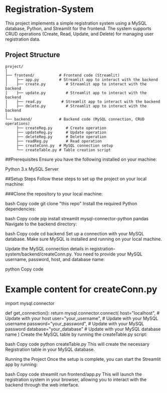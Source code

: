 # Registration-System
This project implements a simple registration system using a MySQL database, Python, and Streamlit for the frontend. The system supports CRUD operations (Create, Read, Update, and Delete) for managing user registration data.

## Project Structure

```plaintext
project/
│
├── frontend/           # Frontend code (Streamlit)
│    ├── app.py         # Streamlit app to interact with the backend
│    ├── create.py         # Streamlit app to interact with the backend
│    ├── update.py         # Streamlit app to interact with the backend
│    ├── read.py         # Streamlit app to interact with the backend
│    ├── delete.py         # Streamlit app to interact with the backend
│
└── backend/            # Backend code (MySQL connection, CRUD operations)
     ├── createReg.py      # Create operation
     ├── updateReg.py      # Update operation
     ├── deleteReg.py      # Delete operation
     ├── readReg.py        # Read operation
     ├── createConn.py  # MySQL connection setup
     └── createTable.py # Table creation script
```
##Prerequisites
Ensure you have the following installed on your machine:

Python 3.x
MySQL Server

##Setup Steps
Follow these steps to set up the project on your local machine:

###Clone the repository to your local machine:

bash
Copy code
git clone "this repo"
Install the required Python dependencies:

bash
Copy code
pip install streamlit mysql-connector-python pandas
Navigate to the backend directory:

bash
Copy code
cd backend
Set up a connection with your MySQL database. Make sure MySQL is installed and running on your local machine.

Update the MySQL connection details in registration-system/backend/createConn.py. You need to provide your MySQL username, password, host, and database name:

python
Copy code
# Example content for createConn.py
import mysql.connector

def get_connection():
    return mysql.connector.connect(
        host="localhost",      # Update with your host
        user="your_username",  # Update with your MySQL username
        password="your_password",  # Update with your MySQL password
        database="your_database"   # Update with your MySQL database name
    )
Create the MySQL table by running the createTable.py script:

bash
Copy code
python createTable.py
This will create the necessary Registration table in your MySQL database.

Running the Project
Once the setup is complete, you can start the Streamlit app by running:

bash
Copy code
streamlit run frontend/app.py
This will launch the registration system in your browser, allowing you to interact with the backend through the web interface.
